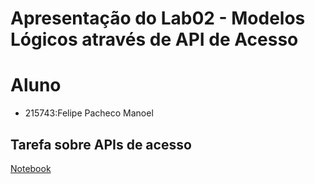 # Apresentação do Lab02 - Modelos Lógicos através de API de Acesso
# Aluno
* 215743:Felipe Pacheco Manoel
## Tarefa sobre APIs de acesso
[Notebook](https://github.com/FelipePM01/MC536Lab/blob/main/lab02/notebook/lab2-logic-model-dbpedia.ipynb)

